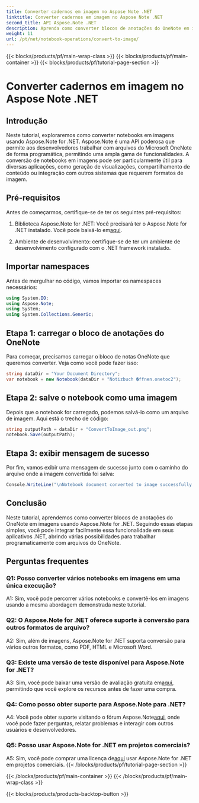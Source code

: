 ```yaml
---
title: Converter cadernos em imagem no Aspose Note .NET
linktitle: Converter cadernos em imagem no Aspose Note .NET
second_title: API Aspose.Note .NET
description: Aprenda como converter blocos de anotações do OneNote em imagens usando Aspose.Note for .NET. Siga este guia passo a passo para uma integração perfeita.
weight: 11
url: /pt/net/notebook-operations/convert-to-image/
---
```


{{< blocks/products/pf/main-wrap-class >}}
{{< blocks/products/pf/main-container >}}
{{< blocks/products/pf/tutorial-page-section >}}

# Converter cadernos em imagem no Aspose Note .NET

## Introdução

Neste tutorial, exploraremos como converter notebooks em imagens usando Aspose.Note for .NET. Aspose.Note é uma API poderosa que permite aos desenvolvedores trabalhar com arquivos do Microsoft OneNote de forma programática, permitindo uma ampla gama de funcionalidades. A conversão de notebooks em imagens pode ser particularmente útil para diversas aplicações, como geração de visualizações, compartilhamento de conteúdo ou integração com outros sistemas que requerem formatos de imagem.

## Pré-requisitos

Antes de começarmos, certifique-se de ter os seguintes pré-requisitos:

1.  Biblioteca Aspose.Note for .NET: Você precisará ter o Aspose.Note for .NET instalado. Você pode baixá-lo em[aqui](https://releases.aspose.com/note/net/).

2. Ambiente de desenvolvimento: certifique-se de ter um ambiente de desenvolvimento configurado com o .NET framework instalado.

## Importar namespaces

Antes de mergulhar no código, vamos importar os namespaces necessários:

```csharp
using System.IO;
using Aspose.Note;
using System;
using System.Collections.Generic;
```

## Etapa 1: carregar o bloco de anotações do OneNote

Para começar, precisamos carregar o bloco de notas OneNote que queremos converter. Veja como você pode fazer isso:

```csharp
string dataDir = "Your Document Directory";
var notebook = new Notebook(dataDir + "Notizbuch �ffnen.onetoc2");
```

## Etapa 2: salve o notebook como uma imagem

Depois que o notebook for carregado, podemos salvá-lo como um arquivo de imagem. Aqui está o trecho de código:

```csharp
string outputPath = dataDir + "ConvertToImage_out.png";
notebook.Save(outputPath);
```

## Etapa 3: exibir mensagem de sucesso

Por fim, vamos exibir uma mensagem de sucesso junto com o caminho do arquivo onde a imagem convertida foi salva:

```csharp
Console.WriteLine("\nNotebook document converted to image successfully.\nFile saved at " + outputPath);
```

## Conclusão

Neste tutorial, aprendemos como converter blocos de anotações do OneNote em imagens usando Aspose.Note for .NET. Seguindo essas etapas simples, você pode integrar facilmente essa funcionalidade em seus aplicativos .NET, abrindo várias possibilidades para trabalhar programaticamente com arquivos do OneNote.

## Perguntas frequentes

### Q1: Posso converter vários notebooks em imagens em uma única execução?

A1: Sim, você pode percorrer vários notebooks e convertê-los em imagens usando a mesma abordagem demonstrada neste tutorial.

### Q2: O Aspose.Note for .NET oferece suporte à conversão para outros formatos de arquivo?

A2: Sim, além de imagens, Aspose.Note for .NET suporta conversão para vários outros formatos, como PDF, HTML e Microsoft Word.

### Q3: Existe uma versão de teste disponível para Aspose.Note for .NET?

A3: Sim, você pode baixar uma versão de avaliação gratuita em[aqui](https://releases.aspose.com/), permitindo que você explore os recursos antes de fazer uma compra.

### Q4: Como posso obter suporte para Aspose.Note para .NET?

 A4: Você pode obter suporte visitando o fórum Aspose.Note[aqui](https://forum.aspose.com/c/note/28), onde você pode fazer perguntas, relatar problemas e interagir com outros usuários e desenvolvedores.

### Q5: Posso usar Aspose.Note for .NET em projetos comerciais?

 A5: Sim, você pode comprar uma licença de[aqui](https://purchase.aspose.com/buy) usar Aspose.Note for .NET em projetos comerciais.
{{< /blocks/products/pf/tutorial-page-section >}}

{{< /blocks/products/pf/main-container >}}
{{< /blocks/products/pf/main-wrap-class >}}

{{< blocks/products/products-backtop-button >}}
